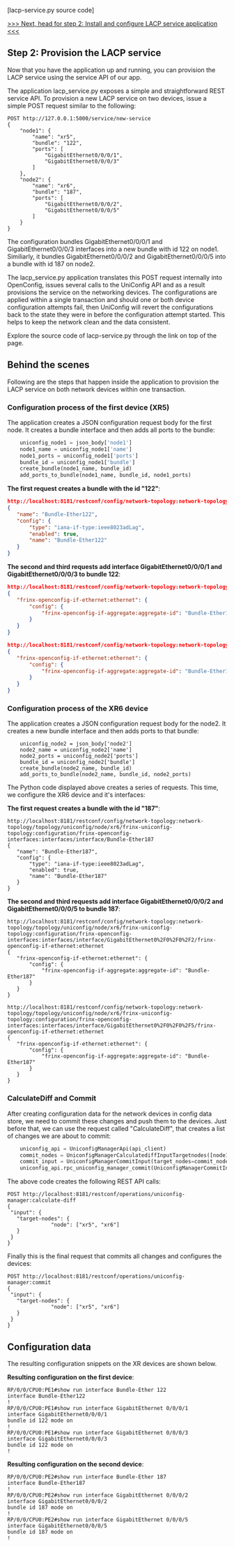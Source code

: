 [lacp-service.py source code]

[>>> Next, head for step 2: Install and configure LACP service application <<<](2.md)  

## Step 2: Provision the LACP service

Now that you have the application up and running, you can provision the LACP service using the service API of our app.

The application lacp_service.py exposes a simple and straightforward REST service API.
To provision a new LACP service on two devices, issue a simple POST request similar to the following:

```
POST http://127.0.0.1:5000/service/new-service
{
    "node1": {
        "name": "xr5",
        "bundle": "122",
        "ports": [
            "GigabitEthernet0/0/0/1",
            "GigabitEthernet0/0/0/3"
        ]
    },
    "node2": {
        "name": "xr6",
        "bundle": "187",
        "ports": [
            "GigabitEthernet0/0/0/2",
            "GigabitEthernet0/0/0/5"
        ]
    }
}
```

The configuration bundles GigabitEthernet0/0/0/1 and GigabitEthernet0/0/0/3 interfaces into a new bundle with id 122 on node1. Similiarly, it bundles GigabitEthernet0/0/0/2 and GigabitEthernet0/0/0/5 into a bundle with id 187 on node2.

The lacp_service.py application translates this POST request internally into OpenConfig, issues several calls to the UniConfig API and as a result provisions the service on the networking devices. The configurations are applied within a single transaction and should one or both device configuration attempts fail, then UniConfig will revert the configurations back to the state they were in before the configuration attempt started. This helps to keep the network clean and the data consistent.

Explore the source code of lacp-service.py through the link on top of the page.

## Behind the scenes

Following are the steps that happen inside the application to provision the LACP service on both network devices within one transaction. 

### Configuration process of the first device (XR5)

The application creates a JSON configuration request body for the first node. It creates a bundle interface and then adds all ports to the bundle:

```python
    uniconfig_node1 = json_body['node1']
    node1_name = uniconfig_node1['name']
    node1_ports = uniconfig_node1['ports']
    bundle_id = uniconfig_node1['bundle']
    create_bundle(node1_name, bundle_id)
    add_ports_to_bundle(node1_name, bundle_id, node1_ports)
```

**The first request creates a bundle with the id "122"**:

```json
http://localhost:8181/restconf/config/network-topology:network-topology/topology/uniconfig/node/xr5/frinx-uniconfig-topology:configuration/frinx-openconfig-interfaces:interfaces/interface/Bundle-Ether122
{
   "name": "Bundle-Ether122",
   "config": {
       "type": "iana-if-type:ieee8023adLag",
       "enabled": true,
       "name": "Bundle-Ether122"
   }
}
```

**The second and third requests add interface GigabitEthernet0/0/0/1 and GigabitEthernet0/0/0/3 to bundle 122**:

```json
http://localhost:8181/restconf/config/network-topology:network-topology/topology/uniconfig/node/xr5/frinx-uniconfig-topology:configuration/frinx-openconfig-interfaces:interfaces/interface/GigabitEthernet0%2F0%2F0%2F1/frinx-openconfig-if-ethernet:ethernet
{
   "frinx-openconfig-if-ethernet:ethernet": {
       "config": {
           "frinx-openconfig-if-aggregate:aggregate-id": "Bundle-Ether122"
       }
   }
}

http://localhost:8181/restconf/config/network-topology:network-topology/topology/uniconfig/node/xr5/frinx-uniconfig-topology:configuration/frinx-openconfig-interfaces:interfaces/interface/GigabitEthernet0%2F0%2F0%2F3/frinx-openconfig-if-ethernet:ethernet
{
   "frinx-openconfig-if-ethernet:ethernet": {
       "config": {
           "frinx-openconfig-if-aggregate:aggregate-id": "Bundle-Ether122"
       }
   }
}
```

### Configuration process of the XR6 device

The application creates a JSON configuration request body for the node2. It creates a new bundle interface and then adds ports to that bundle:

```
    uniconfig_node2 = json_body['node2']
    node2_name = uniconfig_node2['name']
    node2_ports = uniconfig_node2['ports']
    bundle_id = uniconfig_node2['bundle']
    create_bundle(node2_name, bundle_id)
    add_ports_to_bundle(node2_name, bundle_id, node2_ports)
```

The Python code displayed above creates a series of requests. This time, we configure the XR6 device and it's interfaces:

**The first request creates a bundle with the id "187"**:

```
http://localhost:8181/restconf/config/network-topology:network-topology/topology/uniconfig/node/xr6/frinx-uniconfig-topology:configuration/frinx-openconfig-interfaces:interfaces/interface/Bundle-Ether187
{
   "name": "Bundle-Ether187",
   "config": {
       "type": "iana-if-type:ieee8023adLag",
       "enabled": true,
       "name": "Bundle-Ether187"
   }
}
```

**The second and third requests add interface GigabitEthernet0/0/0/2 and GigabitEthernet0/0/0/5 to bundle 187**:

```
http://localhost:8181/restconf/config/network-topology:network-topology/topology/uniconfig/node/xr6/frinx-uniconfig-topology:configuration/frinx-openconfig-interfaces:interfaces/interface/GigabitEthernet0%2F0%2F0%2F2/frinx-openconfig-if-ethernet:ethernet
{
   "frinx-openconfig-if-ethernet:ethernet": {
       "config": {
           "frinx-openconfig-if-aggregate:aggregate-id": "Bundle-Ether187"
       }
   }
}

http://localhost:8181/restconf/config/network-topology:network-topology/topology/uniconfig/node/xr6/frinx-uniconfig-topology:configuration/frinx-openconfig-interfaces:interfaces/interface/GigabitEthernet0%2F0%2F0%2F5/frinx-openconfig-if-ethernet:ethernet
{
   "frinx-openconfig-if-ethernet:ethernet": {
       "config": {
           "frinx-openconfig-if-aggregate:aggregate-id": "Bundle-Ether187"
       }
   }
}
```

### CalculateDiff and Commit

After creating configuration data for the network devices in config data store, we need to commit these changes and push them to the devices. Just before that, we can use the request called "CalculateDiff", that creates a list of changes we are about to commit:

~~~python
    uniconfig_api = UniconfigManagerApi(api_client)
    commit_nodes = UniconfigManagerCalculatediffInputTargetnodes([node1_name, node2_name])
    commit_input = UniconfigManagerCommitInput(target_nodes=commit_nodes)
    uniconfig_api.rpc_uniconfig_manager_commit(UniconfigManagerCommitInputBodyparam(commit_input))
~~~

The above code creates the following REST API calls:

```
POST http://localhost:8181/restconf/operations/uniconfig-manager:calculate-diff
{
 "input": {
   "target-nodes": {
              "node": ["xr5", "xr6"]
   }
 }
}
```

Finally this is the final request that commits all changes and configures the devices:

```
POST http://localhost:8181/restconf/operations/uniconfig-manager:commit
{
 "input": {
   "target-nodes": {
              "node": ["xr5", "xr6"]
   }
 }
}
```

## Configuration data

The resulting configuration snippets on the XR devices are shown below.

**Resulting configuration on the first device**:
~~~
RP/0/0/CPU0:PE1#show run interface Bundle-Ether 122
interface Bundle-Ether122
!
RP/0/0/CPU0:PE1#show run interface GigabitEthernet 0/0/0/1
interface GigabitEthernet0/0/0/1
bundle id 122 mode on
!
RP/0/0/CPU0:PE1#show run interface GigabitEthernet 0/0/0/3
interface GigabitEthernet0/0/0/3
bundle id 122 mode on
!
~~~

**Resulting configuration on the second device**:
~~~
RP/0/0/CPU0:PE2#show run interface Bundle-Ether 187
interface Bundle-Ether187
!
RP/0/0/CPU0:PE2#show run interface GigabitEthernet 0/0/0/2
interface GigabitEthernet0/0/0/2
bundle id 187 mode on
!
RP/0/0/CPU0:PE2#show run interface GigabitEthernet 0/0/0/5
interface GigabitEthernet0/0/0/5
bundle id 187 mode on
!
~~~


